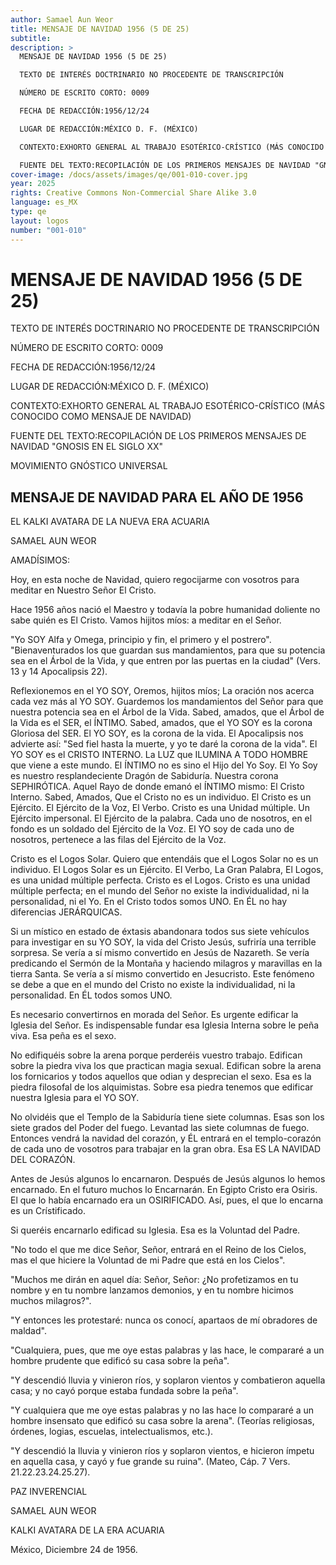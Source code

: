 ```yaml
---
author: Samael Aun Weor
title: MENSAJE DE NAVIDAD 1956 (5 DE 25)
subtitle:
description: >
  MENSAJE DE NAVIDAD 1956 (5 DE 25)

  TEXTO DE INTERÉS DOCTRINARIO NO PROCEDENTE DE TRANSCRIPCIÓN

  NÚMERO DE ESCRITO CORTO: 0009

  FECHA DE REDACCIÓN:1956/12/24

  LUGAR DE REDACCIÓN:MÉXICO D. F. (MÉXICO)

  CONTEXTO:EXHORTO GENERAL AL TRABAJO ESOTÉRICO-CRÍSTICO (MÁS CONOCIDO COMO MENSAJE DE NAVIDAD)

  FUENTE DEL TEXTO:RECOPILACIÓN DE LOS PRIMEROS MENSAJES DE NAVIDAD "GNOSIS EN EL SIGLO XX"
cover-image: /docs/assets/images/qe/001-010-cover.jpg
year: 2025
rights: Creative Commons Non-Commercial Share Alike 3.0
language: es_MX
type: qe
layout: logos
number: "001-010"
---
```

# MENSAJE DE NAVIDAD 1956 (5 DE 25)

TEXTO DE INTERÉS DOCTRINARIO NO PROCEDENTE DE TRANSCRIPCIÓN

NÚMERO DE ESCRITO CORTO: 0009

FECHA DE REDACCIÓN:1956/12/24

LUGAR DE REDACCIÓN:MÉXICO D. F. (MÉXICO)

CONTEXTO:EXHORTO GENERAL AL TRABAJO ESOTÉRICO-CRÍSTICO (MÁS CONOCIDO COMO MENSAJE DE NAVIDAD)

FUENTE DEL TEXTO:RECOPILACIÓN DE LOS PRIMEROS MENSAJES DE NAVIDAD "GNOSIS EN EL SIGLO XX"

MOVIMIENTO GNÓSTICO UNIVERSAL

## MENSAJE DE NAVIDAD PARA EL AÑO DE 1956

EL KALKI AVATARA DE LA NUEVA ERA ACUARIA

SAMAEL AUN WEOR

AMADÍSIMOS:

Hoy, en esta noche de Navidad, quiero regocijarme con vosotros para meditar en Nuestro Señor El Cristo.

Hace 1956 años nació el Maestro y todavía la pobre humanidad doliente no sabe quién es El Cristo. Vamos hijitos míos: a meditar en el Señor.

"Yo SOY Alfa y Omega, principio y fin, el primero y el postrero". "Bienaventurados los que guardan sus mandamientos, para que su potencia sea en el Árbol de la Vida, y que entren por las puertas en la ciudad" (Vers. 13 y 14 Apocalipsis 22).

Reflexionemos en el YO SOY, Oremos, hijitos míos; La oración nos acerca cada vez más al YO SOY. Guardemos los mandamientos del Señor para que nuestra potencia sea en el Árbol de la Vida. Sabed, amados, que el Árbol de la Vida es el SER, el ÍNTIMO. Sabed, amados, que el YO SOY es la corona Gloriosa del SER. El YO SOY, es la corona de la vida. El Apocalipsis nos advierte así: "Sed fiel hasta la muerte, y yo te daré la corona de la vida". El YO SOY es el CRISTO INTERNO. La LUZ que ILUMINA A TODO HOMBRE que viene a este mundo. El ÍNTIMO no es sino el Hijo del Yo Soy. El Yo Soy es nuestro resplandeciente Dragón de Sabiduría. Nuestra corona SEPHIRÓTICA. Aquel Rayo de donde emanó el ÍNTIMO mismo: El Cristo Interno. Sabed, Amados, Que el Cristo no es un individuo. El Cristo es un Ejército. El Ejército de la Voz, El Verbo. Cristo es una Unidad múltiple. Un Ejército impersonal. El Ejército de la palabra. Cada uno de nosotros, en el fondo es un soldado del Ejército de la Voz. El YO soy de cada uno de nosotros, pertenece a las filas del Ejército de la Voz.

Cristo es el Logos Solar. Quiero que entendáis que el Logos Solar no es un individuo. El Logos Solar es un Ejército. El Verbo, La Gran Palabra, El Logos, es una unidad múltiple perfecta. Cristo es el Logos. Cristo es una unidad múltiple perfecta; en el mundo del Señor no existe la individualidad, ni la personalidad, ni el Yo. En el Cristo todos somos UNO. En ÉL no hay diferencias JERÁRQUICAS.

Si un místico en estado de éxtasis abandonara todos sus siete vehículos para investigar en su YO SOY, la vida del Cristo Jesús, sufriría una terrible sorpresa. Se vería a sí mismo convertido en Jesús de Nazareth. Se vería predicando el Sermón de la Montaña y haciendo milagros y maravillas en la tierra Santa. Se vería a sí mismo convertido en Jesucristo. Este fenómeno se debe a que en el mundo del Cristo no existe la individualidad, ni la personalidad. En ÉL todos somos UNO.

Es necesario convertirnos en morada del Señor. Es urgente edificar la Iglesia del Señor. Es indispensable fundar esa Iglesia Interna sobre le peña viva. Esa peña es el sexo.

No edifiquéis sobre la arena porque perderéis vuestro trabajo. Edifican sobre la piedra viva los que practican magia sexual. Edifican sobre la arena los fornicarios y todos aquellos que odian y desprecian el sexo. Esa es la piedra filosofal de los alquimistas. Sobre esa piedra tenemos que edificar nuestra Iglesia para el YO SOY.

No olvidéis que el Templo de la Sabiduría tiene siete columnas. Esas son los siete grados del Poder del fuego. Levantad las siete columnas de fuego. Entonces vendrá la navidad del corazón, y ÉL entrará en el templo-corazón de cada uno de vosotros para trabajar en la gran obra. Esa ES LA NAVIDAD DEL CORAZÓN.

Antes de Jesús algunos lo encarnaron. Después de Jesús algunos lo hemos encarnado. En el futuro muchos lo Encarnarán. En Egipto Cristo era Osiris. El que lo había encarnado era un OSIRIFICADO. Así, pues, el que lo encarna es un Crístificado.

Si queréis encarnarlo edificad su Iglesia. Esa es la Voluntad del Padre.

"No todo el que me dice Señor, Señor, entrará en el Reino de los Cielos, mas el que hiciere la Voluntad de mi Padre que está en los Cielos".

"Muchos me dirán en aquel día: Señor, Señor: ¿No profetizamos en tu nombre y en tu nombre lanzamos demonios, y en tu nombre hicimos muchos milagros?".

"Y entonces les protestaré: nunca os conocí, apartaos de mí obradores de maldad".

"Cualquiera, pues, que me oye estas palabras y las hace, le compararé a un hombre prudente que edificó su casa sobre la peña".

"Y descendió lluvia y vinieron ríos, y soplaron vientos y combatieron aquella casa; y no cayó porque estaba fundada sobre la peña".

"Y cualquiera que me oye estas palabras y no las hace lo compararé a un hombre insensato que edificó su casa sobre la arena". (Teorías religiosas, órdenes, logias, escuelas, intelectualismos, etc.).

"Y descendió la lluvia y vinieron ríos y soplaron vientos, e hicieron ímpetu en aquella casa, y cayó y fue grande su ruina". (Mateo, Cáp. 7 Vers. 21.22.23.24.25.27).

PAZ INVERENCIAL

SAMAEL AUN WEOR

KALKI AVATARA DE LA ERA ACUARIA

México, Diciembre 24 de 1956.

